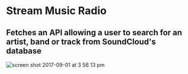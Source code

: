 # Stream Music Radio
## Fetches an API allowing a user to search for an artist, band or track from SoundCloud's database

![screen shot 2017-09-01 at 3 56 13 pm](https://user-images.githubusercontent.com/18268127/29987571-7e4ea500-8f2e-11e7-9673-4231d89ca76c.png)
